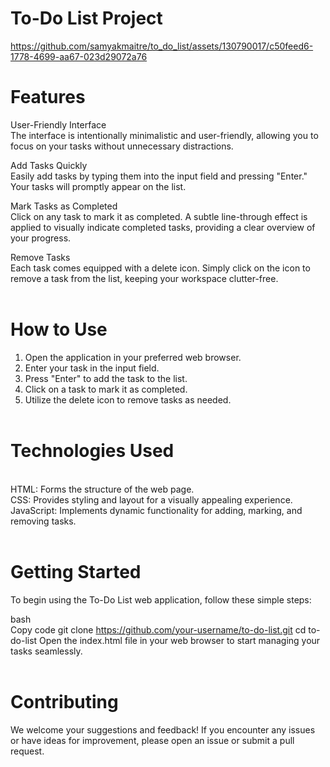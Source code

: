 # To-Do List Project
https://github.com/samyakmaitre/to_do_list/assets/130790017/c50feed6-1778-4699-aa67-023d29072a76

# Features <br>
User-Friendly Interface<br>
The interface is intentionally minimalistic and user-friendly, allowing you to focus on your tasks without unnecessary distractions.

Add Tasks Quickly<br>
Easily add tasks by typing them into the input field and pressing "Enter." Your tasks will promptly appear on the list.

Mark Tasks as Completed<br>
Click on any task to mark it as completed. A subtle line-through effect is applied to visually indicate completed tasks, providing a clear overview of your progress.

Remove Tasks<br>
Each task comes equipped with a delete icon. Simply click on the icon to remove a task from the list, keeping your workspace clutter-free.<br><br>

# How to Use <br>
1. Open the application in your preferred web browser.<br>
2. Enter your task in the input field.<br>
3. Press "Enter" to add the task to the list.<br>
4. Click on a task to mark it as completed.<br>
5. Utilize the delete icon to remove tasks as needed.<br><br>
# Technologies Used
<br>HTML: Forms the structure of the web page.
<br>CSS: Provides styling and layout for a visually appealing experience.
<br>JavaScript: Implements dynamic functionality for adding, marking, and removing tasks.
<br><br> 
# Getting Started
To begin using the To-Do List web application, follow these simple steps:<br>

bash <br>
Copy code
git clone https://github.com/your-username/to-do-list.git
cd to-do-list
Open the index.html file in your web browser to start managing your tasks seamlessly.
<br><br>
# Contributing <br>
We welcome your suggestions and feedback! If you encounter any issues or have ideas for improvement, please open an issue or submit a pull request.

